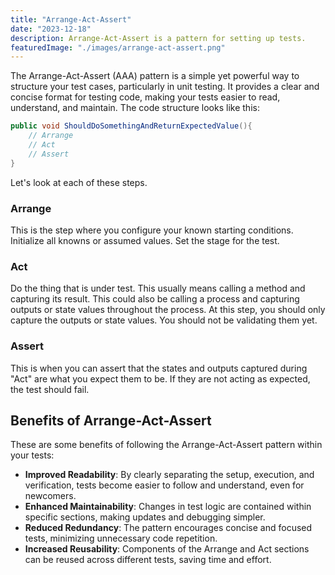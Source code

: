```yaml
---
title: "Arrange-Act-Assert"
date: "2023-12-18"
description: Arrange-Act-Assert is a pattern for setting up tests.
featuredImage: "./images/arrange-act-assert.png"
---
```


The Arrange-Act-Assert (AAA) pattern is a simple yet powerful way to structure your test cases, particularly in unit testing. It provides a clear and concise format for testing code, making your tests easier to read, understand, and maintain. The code structure looks like this:

```csharp
public void ShouldDoSomethingAndReturnExpectedValue(){
    // Arrange
    // Act
    // Assert
}
```

Let's look at each of these steps.

### Arrange

This is the step where you configure your known starting conditions. Initialize all knowns or assumed values. Set the stage for the test.

### Act

Do the thing that is under test. This usually means calling a method and capturing its result. This could also be calling a process and capturing outputs or state values throughout the process. At this step, you should only capture the outputs or state values. You should not be validating them yet.

### Assert

This is when you can assert that the states and outputs captured during "Act" are what you expect them to be. If they are not acting as expected, the test should fail.

## Benefits of Arrange-Act-Assert

These are some benefits of following the Arrange-Act-Assert pattern within your tests:

- **Improved Readability**: By clearly separating the setup, execution, and verification, tests become easier to follow and understand, even for newcomers.
- **Enhanced Maintainability**: Changes in test logic are contained within specific sections, making updates and debugging simpler.
- **Reduced Redundancy**: The pattern encourages concise and focused tests, minimizing unnecessary code repetition.
- **Increased Reusability**: Components of the Arrange and Act sections can be reused across different tests, saving time and effort.